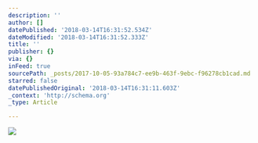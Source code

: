 ```yaml
---
description: ''
author: []
datePublished: '2018-03-14T16:31:52.534Z'
dateModified: '2018-03-14T16:31:52.333Z'
title: ''
publisher: {}
via: {}
inFeed: true
sourcePath: _posts/2017-10-05-93a784c7-ee9b-463f-9ebc-f96278cb1cad.md
starred: false
datePublishedOriginal: '2018-03-14T16:31:11.603Z'
_context: 'http://schema.org'
_type: Article

---
```

![](https://the-grid-user-content.s3-us-west-2.amazonaws.com/fa77da66-0d1c-408e-a084-98137d0c5b14.jpg)